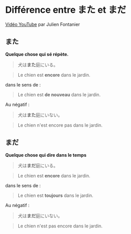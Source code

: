 # Différence entre また et まだ

[Vidéo YouTube](https://www.youtube.com/watch?v=WhM9TT9UUUo) par Julien Fontanier

## また

**Quelque chose qui sé répète.**

> 犬は**また**庭にいる。

> Le chien est **encore** dans le jardin.

dans le sens de :

> Le chien est **de nouveau** dans le jardin.

Au négatif :

> 犬は**また**庭にいない。

> Le chien n'est encore pas dans le jardin.

## まだ

**Quelque chose qui dire dans le temps**

> 犬は**まだ**庭にいる。

> Le chien est **encore** dans le jardin.

dans le sens de :

> Le chien est **toujours** dans le jardin.

Au négatif :

> 犬は**まだ**庭にいない。

> Le chien n'est pas encore dans le jardin.